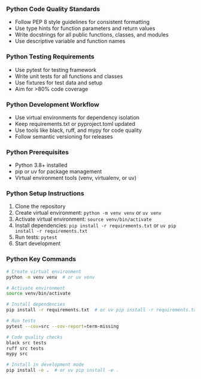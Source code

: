 <!-- REPLACE:guidelines -->
### Python Code Quality Standards

- Follow PEP 8 style guidelines for consistent formatting
- Use type hints for function parameters and return values
- Write docstrings for all public functions, classes, and modules
- Use descriptive variable and function names

### Python Testing Requirements

- Use pytest for testing framework
- Write unit tests for all functions and classes
- Use fixtures for test data and setup
- Aim for >80% code coverage

### Python Development Workflow

- Use virtual environments for dependency isolation
- Keep requirements.txt or pyproject.toml updated
- Use tools like black, ruff, and mypy for code quality
- Follow semantic versioning for releases
<!-- /REPLACE:guidelines -->

<!-- REPLACE:getting-started -->
### Python Prerequisites

- Python 3.8+ installed
- pip or uv for package management
- Virtual environment tools (venv, virtualenv, or uv)

### Python Setup Instructions

1. Clone the repository
2. Create virtual environment: `python -m venv venv` or `uv venv`
3. Activate virtual environment: `source venv/bin/activate`
4. Install dependencies: `pip install -r requirements.txt` or `uv pip install -r requirements.txt`
5. Run tests: `pytest`
6. Start development

### Python Key Commands

```bash
# Create virtual environment
python -m venv venv  # or uv venv

# Activate environment
source venv/bin/activate

# Install dependencies
pip install -r requirements.txt  # or uv pip install -r requirements.txt

# Run tests
pytest --cov=src --cov-report=term-missing

# Code quality checks
black src tests
ruff src tests
mypy src

# Install in development mode
pip install -e .  # or uv pip install -e .
```
<!-- /REPLACE:getting-started -->
